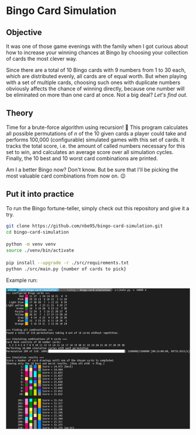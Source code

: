 # Bingo Card Simulation

## Objective

It was one of those game evenings with the family when I got curious about how
to increase your winning chances at Bingo by choosing your collection of cards
the most clever way.

Since there are a total of 10 Bingo cards with 9 numbers from 1 to 30 each,
which are distributed evenly, all cards are of equal worth. But when playing
with a set of multiple cards, choosing such ones with duplicate numbers
obviously affects the chance of winning directly, because one number will be
eliminated on more than one card at once. Not a big deal? *Let's find out.*

## Theory

Time for a brute-force algorithm using recursion! :tada:
This program calculates all possible permutations of *n* of the 10 given cards a
player could take and performs 100,000 (configurable) simulated games with this
set of cards. It tracks the total score, i.e. the amount of called numbers
necessary for this set to win, and calculates an average score over all
simulation cycles. Finally, the 10 best and 10 worst card combinations are
printed.

Am I a better Bingo now? Don't know. But be sure that I'll be picking the most
valuable card combinations from now on. :wink:

## Put it into practice

To run the Bingo fortune-teller, simply check out this repository and give it a
try.

```sh
git clone https://github.com/nbe95/bingo-card-simulation.git
cd bingo-card-simulation

python -m venv venv
source ./venv/bin/activate

pip install --upgrade -r ./src/requirements.txt
python ./src/main.py {number of cards to pick}

```

Example run:

![A nice screenshot](./doc/screenshot.png)
